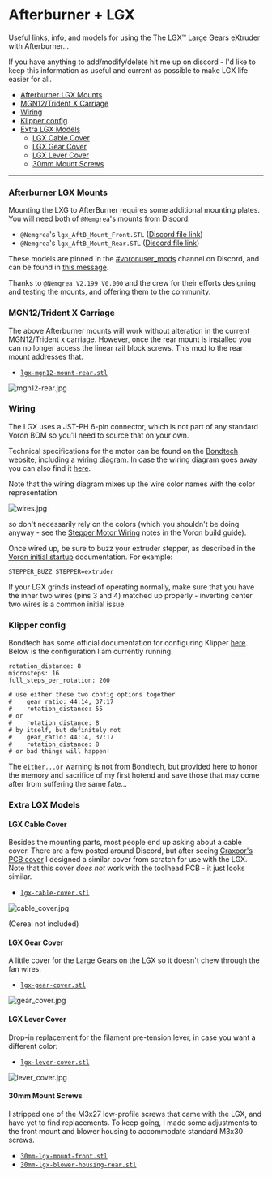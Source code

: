 # Afterburner + LGX

Useful links, info, and models for using the The LGX™ Large Gears eXtruder with Afterburner...

If you have anything to add/modify/delete hit me up on discord - I'd like to keep this information as useful and current as possible to make LGX life easier for all.

- [Afterburner LGX Mounts](#afterburner-lgx-mounts)
- [MGN12/Trident X Carriage](#mgn12)
- [Wiring](#wiring)
- [Klipper config](#klipper-config)
- [Extra LGX Models](#extra-lgx-models)
  * [LGX Cable Cover](#lgx-cable-cover)
  * [LGX Gear Cover](#lgx-gear-cover)
  * [LGX Lever Cover](#lgx-lever-cover)
  * [30mm Mount Screws](#lgx-30mm-screws)

---

### Afterburner LGX Mounts

Mounting the LXG to AfterBurner requires some additional mounting plates.  You will need both of `@Nemgrea`'s mounts from Discord:

  * `@Nemgrea`'s `lgx_AftB_Mount_Front.STL` ([Discord file link](https://cdn.discordapp.com/attachments/635687829254701107/823914498700083220/lgx_AftB_Mount_Front.STL))
  * `@Nemgrea`'s `lgx_AftB_Mount_Rear.STL` ([Discord file link](https://cdn.discordapp.com/attachments/635687829254701107/823914501405540442/lgx_AftB_Mount_Rear.STL))

These models are pinned in the [#voronuser_mods](https://discord.com/channels/460117602945990666/635687829254701107/823914498808217621) channel on Discord, and can be found in [this message](https://discord.com/channels/460117602945990666/635687829254701107/823914498808217621).

Thanks to `@Nemgrea V2.199 V0.000` and the crew for their efforts designing and testing the mounts, and offering them to the community.

### MGN12/Trident X Carriage

The above Afterburner mounts will work without alteration in the current MGN12/Trident x carriage.  However, once the rear mount is installed you can no longer access the linear rail block screws.  This mod to the rear mount addresses that.

  * [`lgx-mgn12-mount-rear.stl`](STLs/mgn12/lgx-mgn12-mount-rear.stl)

![mgn12-rear.jpg](images/mgn12-rear.jpg)

### Wiring

The LGX uses a JST-PH 6-pin connector, which is not part of any standard Voron BOM so you'll need to source that on your own.

Technical specifications for the motor can be found on the [Bondtech website](https://www.bondtech.se/product/lgx-pancake-25mm-stepper-motor/), including a [wiring diagram](https://www.bondtech.se/wp-content/uploads/2021/01/Bondtech-E-Motor-LDO-42STH25-1004ACGBDT-RevB.pdf).  In case the wiring diagram goes away you can also find it [here](images/Bondtech-E-Motor-LDO-42STH25-1004ACGBDT-RevB.pdf).

Note that the wiring diagram mixes up the wire color names with the color representation

![wires.jpg](images/wires.jpg)

so don't necessarily rely on the colors (which you shouldn't be doing anyway - see the [Stepper Motor Wiring](https://docs.vorondesign.com/build/electrical/#stepper-motor-wiring) notes in the Voron build guide).

Once wired up, be sure to buzz your extruder stepper, as described in the [Voron initial startup](https://docs.vorondesign.com/build/startup/#stepper-motor-check) documentation.  For example:

```
STEPPER_BUZZ STEPPER=extruder
```

If your LGX grinds instead of operating normally, make sure that you have the inner two wires (pins 3 and 4) matched up properly - inverting center two wires is a common initial issue.


### Klipper config

Bondtech has some official documentation for configuring Klipper [here](https://www.bondtech.se/product-category/upgrade-kits/lgx/).  Below is the configuration I am currently running.

```
rotation_distance: 8
microsteps: 16
full_steps_per_rotation: 200

# use either these two config options together
#    gear_ratio: 44:14, 37:17
#    rotation_distance: 55
# or
#    rotation_distance: 8
# by itself, but definitely not
#    gear_ratio: 44:14, 37:17
#    rotation_distance: 8
# or bad things will happen!
```

The `either...or` warning is not from Bondtech, but provided here to honor the memory and sacrifice of my first hotend and save those that may come after from suffering the same fate...

### Extra LGX Models

#### LGX Cable Cover

Besides the mounting parts, most people end up asking about a cable cover.  There are a few posted around Discord, but after seeing [Craxoor's PCB cover](https://github.com/craxoor/VoronMods/tree/master/PCB%20Cover) I designed a similar cover from scratch for use with the LGX.  Note that this cover *does not* work with the toolhead PCB - it just looks similar.

  * [`lgx-cable-cover.stl`](STLs/extras/lgx-cable-cover.stl)

![cable_cover.jpg](images/cable_cover.jpg)

(Cereal not included)

#### LGX Gear Cover

A little cover for the Large Gears on the LGX so it doesn't chew through the fan wires.

  * [`lgx-gear-cover.stl`](STLs/extras/lgx-gear-cover.stl)

![gear_cover.jpg](images/gear_cover.jpg)

#### LGX Lever Cover

Drop-in replacement for the filament pre-tension lever, in case you want a different color:

  * [`lgx-lever-cover.stl`](STLs/extras/lgx-lever-cover.stl)

![lever_cover.jpg](images/lever_cover.jpg)

#### 30mm Mount Screws

I stripped one of the M3x27 low-profile screws that came with the LGX, and have yet to find replacements.  To keep going, I made some adjustments to the front mount and blower housing to accommodate standard M3x30 screws.

  * [`30mm-lgx-mount-front.stl`](STLs/30mm-screws/30mm-lgx-mount-front.stl)
  * [`30mm-lgx-blower-housing-rear.stl`](STLs/30mm-screws/30mm-lgx-blower-housing-rear.stl)

